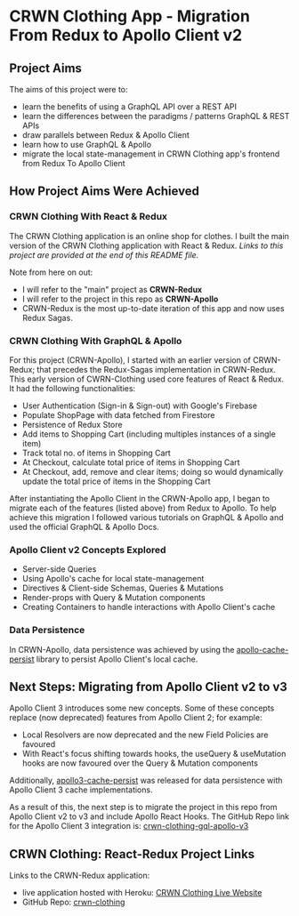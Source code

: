 # CRWN Clothing App - Migration From Redux to Apollo Client v2

## Project Aims

The aims of this project were to:

- learn the benefits of using a GraphQL API over a REST API
- learn the differences between the paradigms / patterns GraphQL & REST APIs
- draw parallels between Redux & Apollo Client
- learn how to use GraphQL & Apollo
- migrate the local state-management in CRWN Clothing app's frontend from Redux To Apollo Client

## How Project Aims Were Achieved

### CRWN Clothing With React & Redux

The CRWN Clothing application is an online shop for clothes. I built the main version of the CRWN Clothing application with React & Redux.
_Links to this project are provided at the end of this README file._

Note from here on out:

- I will refer to the "main" project as **CRWN-Redux**
- I will refer to the project in this repo as **CRWN-Apollo**
- CRWN-Redux is the most up-to-date iteration of this app and now uses Redux Sagas.

### CRWN Clothing With GraphQL & Apollo

For this project (CRWN-Apollo), I started with an earlier version of CRWN-Redux; that precedes the Redux-Sagas implementation in CRWN-Redux.
This early version of CWRN-Clothing used core features of React & Redux. It had the following functionalities:

- User Authentication (Sign-in & Sign-out) with Google's Firebase
- Populate ShopPage with data fetched from Firestore
- Persistence of Redux Store
- Add items to Shopping Cart (including multiples instances of a single item)
- Track total no. of items in Shopping Cart
- At Checkout, calculate total price of items in Shopping Cart
- At Checkout, add, remove and clear items; doing so would dynamically update the total price of items in the Shopping Cart

After instantiating the Apollo Client in the CRWN-Apollo app, I began to migrate each of the features (listed above) from Redux to Apollo.
To help achieve this migration I followed various tutorials on GraphQL & Apollo and used the official GraphQL & Apollo Docs.

### Apollo Client v2 Concepts Explored

- Server-side Queries
- Using Apollo's cache for local state-management
- Directives & Client-side Schemas, Queries & Mutations
- Render-props with Query & Mutation components
- Creating Containers to handle interactions with Apollo Client's cache

### Data Persistence

In CRWN-Apollo, data persistence was achieved by using the [apollo-cache-persist](https://github.com/apollographql/apollo-cache-persist/tree/0.2.1) library to persist Apollo Client's local cache.

## Next Steps: Migrating from Apollo Client v2 to v3

Apollo Client 3 introduces some new concepts. Some of these concepts replace (now deprecated) features from Apollo Client 2; for example:

- Local Resolvers are now deprecated and the new Field Policies are favoured
- With React's focus shifting towards hooks, the useQuery & useMutation hooks are now favoured over the Query & Mutation components

Additionally, [apollo3-cache-persist](https://github.com/apollographql/apollo-cache-persist) was released for data persistence with Apollo Client 3 cache implementations.

As a result of this, the next step is to migrate the project in this repo from Apollo Client v2 to v3 and include Apollo React Hooks.
The GitHub Repo link for the Apollo Client 3 integration is: [crwn-clothing-gql-apollo-v3](https://github.com/Bilaal96/crwn-clothing-gql-apollo-v3)

## CRWN Clothing: React-Redux Project Links

Links to the CRWN-Redux application:

- live application hosted with Heroku: [CRWN Clothing Live Website](http://crown-clothing-live-app.herokuapp.com/)
- GitHub Repo: [crwn-clothing](https://github.com/Bilaal96/crwn-clothing)
